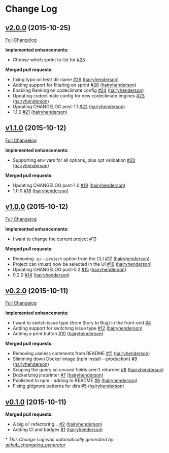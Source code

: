 # Change Log

## [v2.0.0](https://github.com/hairyhenderson/jiraprinter/tree/v2.0.0) (2015-10-25)
[Full Changelog](https://github.com/hairyhenderson/jiraprinter/compare/v1.1.0...v2.0.0)

**Implemented enhancements:**

- Choose which sprint to list for [\#25](https://github.com/hairyhenderson/jiraprinter/issues/25)

**Merged pull requests:**

- fixing typo on test/ dir name [\#29](https://github.com/hairyhenderson/jiraprinter/pull/29) ([hairyhenderson](https://github.com/hairyhenderson))
- Adding support for filtering on sprint [\#28](https://github.com/hairyhenderson/jiraprinter/pull/28) ([hairyhenderson](https://github.com/hairyhenderson))
- Enabling Ranking on codeclimate config [\#24](https://github.com/hairyhenderson/jiraprinter/pull/24) ([hairyhenderson](https://github.com/hairyhenderson))
- Updating codeclimate config for new codeclimate engines [\#23](https://github.com/hairyhenderson/jiraprinter/pull/23) ([hairyhenderson](https://github.com/hairyhenderson))
- Updating CHANGELOG post-1.1 [\#22](https://github.com/hairyhenderson/jiraprinter/pull/22) ([hairyhenderson](https://github.com/hairyhenderson))
- 1.1.0 [\#21](https://github.com/hairyhenderson/jiraprinter/pull/21) ([hairyhenderson](https://github.com/hairyhenderson))

## [v1.1.0](https://github.com/hairyhenderson/jiraprinter/tree/v1.1.0) (2015-10-12)
[Full Changelog](https://github.com/hairyhenderson/jiraprinter/compare/v1.0.0...v1.1.0)

**Implemented enhancements:**

- Supporting env vars for all options, plus opt validation [\#20](https://github.com/hairyhenderson/jiraprinter/pull/20) ([hairyhenderson](https://github.com/hairyhenderson))

**Merged pull requests:**

- Updating CHANGELOG post-1.0 [\#19](https://github.com/hairyhenderson/jiraprinter/pull/19) ([hairyhenderson](https://github.com/hairyhenderson))
- 1.0.0 [\#18](https://github.com/hairyhenderson/jiraprinter/pull/18) ([hairyhenderson](https://github.com/hairyhenderson))

## [v1.0.0](https://github.com/hairyhenderson/jiraprinter/tree/v1.0.0) (2015-10-12)
[Full Changelog](https://github.com/hairyhenderson/jiraprinter/compare/v0.2.0...v1.0.0)

**Implemented enhancements:**

- I want to change the current project [\#13](https://github.com/hairyhenderson/jiraprinter/issues/13)

**Merged pull requests:**

- Removing `-p/--project` option from the CLI [\#17](https://github.com/hairyhenderson/jiraprinter/pull/17) ([hairyhenderson](https://github.com/hairyhenderson))
- Project can \(must\) now be selected in the UI [\#16](https://github.com/hairyhenderson/jiraprinter/pull/16) ([hairyhenderson](https://github.com/hairyhenderson))
- Updating CHANGELOG post-0.2 [\#15](https://github.com/hairyhenderson/jiraprinter/pull/15) ([hairyhenderson](https://github.com/hairyhenderson))
- 0.2.0 [\#14](https://github.com/hairyhenderson/jiraprinter/pull/14) ([hairyhenderson](https://github.com/hairyhenderson))

## [v0.2.0](https://github.com/hairyhenderson/jiraprinter/tree/v0.2.0) (2015-10-11)
[Full Changelog](https://github.com/hairyhenderson/jiraprinter/compare/v0.1.0...v0.2.0)

**Implemented enhancements:**

- I want to switch issue type \(from Story to Bug\) in the front-end [\#4](https://github.com/hairyhenderson/jiraprinter/issues/4)
- Adding support for switching issue type [\#12](https://github.com/hairyhenderson/jiraprinter/pull/12) ([hairyhenderson](https://github.com/hairyhenderson))
- Adding a print button [\#10](https://github.com/hairyhenderson/jiraprinter/pull/10) ([hairyhenderson](https://github.com/hairyhenderson))

**Merged pull requests:**

- Removing useless comments from README [\#11](https://github.com/hairyhenderson/jiraprinter/pull/11) ([hairyhenderson](https://github.com/hairyhenderson))
- Slimming down Docker image \(npm install --production\) [\#9](https://github.com/hairyhenderson/jiraprinter/pull/9) ([hairyhenderson](https://github.com/hairyhenderson))
- Scoping the query so unused fields aren't returned [\#8](https://github.com/hairyhenderson/jiraprinter/pull/8) ([hairyhenderson](https://github.com/hairyhenderson))
- Dockerizing jiraprinter [\#7](https://github.com/hairyhenderson/jiraprinter/pull/7) ([hairyhenderson](https://github.com/hairyhenderson))
- Published to npm - adding to README [\#6](https://github.com/hairyhenderson/jiraprinter/pull/6) ([hairyhenderson](https://github.com/hairyhenderson))
- Fixing gitignore patterns for dirs [\#5](https://github.com/hairyhenderson/jiraprinter/pull/5) ([hairyhenderson](https://github.com/hairyhenderson))

## [v0.1.0](https://github.com/hairyhenderson/jiraprinter/tree/v0.1.0) (2015-10-11)
**Merged pull requests:**

- A big ol' refactoring... [\#2](https://github.com/hairyhenderson/jiraprinter/pull/2) ([hairyhenderson](https://github.com/hairyhenderson))
- Adding CI and badges [\#1](https://github.com/hairyhenderson/jiraprinter/pull/1) ([hairyhenderson](https://github.com/hairyhenderson))



\* *This Change Log was automatically generated by [github_changelog_generator](https://github.com/skywinder/Github-Changelog-Generator)*